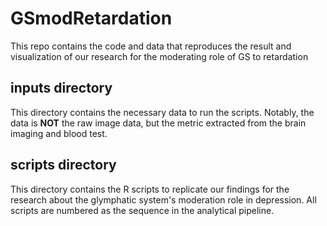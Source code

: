 # GSmodRetardation
This repo contains the code and data that reproduces the result and visualization of our research for the moderating role of GS to retardation

## inputs directory
This directory contains the necessary data to run the scripts. Notably, the data is **NOT** the raw image data, but the metric extracted from the brain imaging and blood test.

## scripts directory
This directory contains the R scripts to replicate our findings for the research about the glymphatic system's moderation role in depression. All scripts are numbered as the sequence in the analytical pipeline. 
